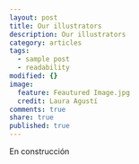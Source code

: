 ```yaml
---
layout: post
title: Our illustrators
description: Our illustrators
category: articles
tags: 
  - sample post
  - readability
modified: {}
image: 
  feature: Feautured Image.jpg
  credit: Laura Agustí
comments: true
share: true
published: true
---
```


En construcción

